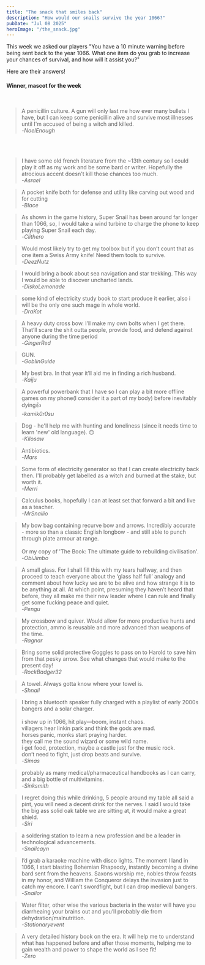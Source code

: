 ```yaml
---
title: "The snack that smiles back"
description: "How would our snails survive the year 1066?"
pubDate: "Jul 08 2025"
heroImage: "/the_snack.jpg"
---
```


This week we asked our players "You have a 10 minute warning before being sent back to the year 1066. What one item do you grab to increase your chances of survival, and how will it assist you?" 

Here are their answers!

<h4>Winner, mascot for the week</h4><br>

>A penicillin culture. A gun will only last me how ever many bullets I have, but I can keep some penicillin alive and survive most illnesses until I'm accused of being a witch and killed.<br>
>-<cite>NoelEnough</cite>

<br>
<br>

>I have some old french literature from the ~13th century so I could play it off as my work and be some bard or writer. Hopefully the atrocious accent doesn't kill those chances too much.<br>
>-<cite>Asrael</cite>


>A pocket knife both for defense and utility like carving out wood and for cutting<br>
>-<cite>Blace</cite>


>As shown in the game history, Super Snail has been around far longer than 1066, so, I would take a wind turbine to charge the phone to keep playing Super Snail each day.<br>
>-<cite>Clithero</cite>

>Would most likely try to get my toolbox but if you don’t count that as one item a Swiss Army knife! Need them tools to survive.<br>
>-<cite>DeezNutz</cite>

>I would bring a book about sea navigation and star trekking. This way I would be able to discover uncharted lands.<br>
>-<cite>DiskoLemonade</cite>


>some kind of electricity study book to start produce it earlier, also i will be the only one such mage in whole world.<br>
>-<cite>DraKot</cite>


>A heavy duty cross bow. I’ll make my own bolts when I get there. That’ll scare the shit outta people, provide food, and defend against anyone during the time period<br>
>-<cite>GingerRed</cite>

>GUN.<br>
>-<cite>GoblinGuide</cite>

>My best bra. In that year it’ll aid me in finding a rich husband.<br>
>-<cite>Kaiju</cite>

>A powerful powerbank that I have so I can play a bit more offline games on my phone(I consider it a part of my body) before inevitably dying👍<br>
>-<cite>kamik0r0su</cite>

>Dog - he'll help me with hunting and loneliness (since it needs time to learn 'new' old language). 🙃<br>
>-<cite>Kilosaw</cite>


>Antibiotics.<br>
>-<cite>Mars</cite>


>Some form of electricity generator so that I can create electricity back then. I'll probably get labelled as a witch and burned at the stake, but worth it.<br>
>-<cite>Merri</cite>

>Calculus books, hopefully I can at least set that forward a bit and live as a teacher.<br>
>-<cite>MrSnailio</cite>

>My bow bag containing recurve bow and arrows. Incredibly accurate - more so than a classic English longbow - and still able to punch through plate armour at range.<br>
><br>
>Or my copy of 'The Book: The ultimate guide to rebuilding civilisation'.<br>
>-<cite>ObiJimbo</cite>

>A small glass. For I shall fill this with my tears halfway, and then proceed to teach everyone about the ‘glass half full’ analogy and comment about how lucky we are to be 
>alive and how strange it is to be anything at all. At which point, presuming they haven’t heard that before, they all make me their new leader where I can rule and 
>finally get some fucking peace and quiet.<br>
>-<cite>Pengu</cite>

>My crossbow and quiver. Would allow for more productive hunts and protection, ammo is reusable and more advanced than weapons of the time.<br>
>-<cite>Ragnar</cite>

>Bring some solid protective Goggles to pass on to Harold to save him from that pesky arrow. See what changes that would make to the present day!<br>
>-<cite>RockBadger32</cite>

>A towel. Always gotta know where your towel is.<br>
>-<cite>Shnail</cite>


>I bring a bluetooth speaker fully charged with a playlist of early 2000s bangers and a solar charger.<br>
><br>
>i show up in 1066, hit play—boom, instant chaos.<br>
>villagers hear linkin park and think the gods are mad.<br>
>horses panic, monks start praying harder.<br>
>they call me the sound wizard or some wild name.<br>
>i get food, protection, maybe a castle just for the music rock.<br>
>don’t need to fight, just drop beats and survive.<br>
>-<cite>Simas</cite>


>probably as many medical/pharmaceutical handbooks as I can carry, and a big bottle of multivitamins.<br>
>-<cite>Sinksmith</cite>


>I regret doing this while drinking, 5 people around my table all said a pint, you will need a decent drink for the nerves. I said I would take the big ass solid oak table we are sitting at, it would make a great shield.<br>
>-<cite>Siri</cite>


>a soldering station to learn a new profession and be a leader in technological advancements.<br>
>-<cite>Snailcayn</cite>


>I’d grab a karaoke machine with disco lights. The moment I land in 1066, I start blasting Bohemian Rhapsody, instantly becoming a divine bard sent from the heavens. 
>Saxons worship me, nobles throw feasts in my honor, and William the Conqueror delays the invasion just to catch my encore. I can’t swordfight, but I can drop medieval bangers.<br>
>-<cite>Snailor</cite>


>Water filter, other wise the various bacteria in the water will have you diarrheaing your brains out and you’ll probably die from dehydration/malnutrition.<br>
>-<cite>Stationaryevent</cite>


>A very detailed history book on the era. It will help me to understand what has happened before and after those moments, helping me to gain wealth and power to shape the world as I see fit!<br>
>-<cite>Zero</cite>